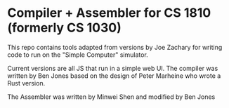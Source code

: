 # Compiler + Assembler for CS 1810 (formerly CS 1030)

This repo contains tools adapted from versions by Joe Zachary for writing code to run on the "Simple Computer" simulator.

Current versions are all JS that run in a simple web UI.  The compiler was written by Ben Jones based on the design of Peter Marheine who wrote a Rust version.  

The Assembler was written by Minwei Shen and modified by Ben Jones


